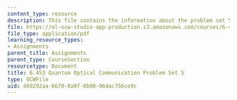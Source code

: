 ```yaml
---
content_type: resource
description: This file contains the information about the problem set 5.
file: https://ol-ocw-studio-app-production.s3.amazonaws.com/courses/6-453-quantum-optical-communication-fall-2016/460292aab6708a9f0b00964ac756ce9c_MIT6_453F16_ps5.pdf
file_type: application/pdf
learning_resource_types:
- Assignments
parent_title: Assignments
parent_type: CourseSection
resourcetype: Document
title: 6.453 Quantum Optical Communication Problem Set 5
type: OCWFile
uid: 460292aa-b670-8a9f-0b00-964ac756ce9c
---
```

